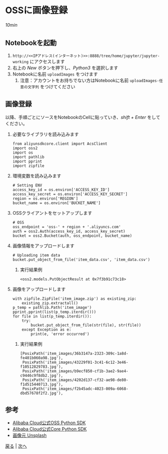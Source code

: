 # OSSに画像登録
###### 10min

## Notebookを起動
1. `http://<<IPアドレス(インターネット)>>:8888/tree/home/jupyter/jupyter-working` にアクセスします
1. 右上の *New* ボタンを押下し、*Python3* を選択します
1. Notebookに名前 `uploadImages` をつけます
    1. 注意：アカウントをお持ちでない方はNotebookに名前 `uploadImages-任意の文字列` をつけてください

## 画像登録
以降、手順ごとにソースをNotebookのCellに貼っていき、*shift + Enter* をしてください。
1. 必要なライブラリを読み込みます
    ```
    from aliyunsdkcore.client import AcsClient
    import oss2
    import os
    import pathlib
    import pprint
    import zipfile
    ```
1. 環境変数を読み込みます
    ```
    # Setting ENV
    access_key_id = os.environ['ACCESS_KEY_ID']
    access_key_secret = os.environ['ACCESS_KEY_SECRET']
    region = os.environ['REGION']
    bucket_name = os.environ['BUCKET_NAME']
    ```
1. OSSクライアントをセットアップします
    ```
    # OSS
    oss_endpoint = 'oss-' + region + '.aliyuncs.com'
    auth = oss2.Auth(access_key_id, access_key_secret)
    bucket = oss2.Bucket(auth, oss_endpoint, bucket_name)
    ```
1. 画像情報をアップロードします
    ```
    # Uploading item data
    bucket.put_object_from_file('item_data.csv', 'item_data.csv')
    ```
    1. 実行結果例
        ```
        <oss2.models.PutObjectResult at 0x7f3b91c73c18>
        ```
1. 画像をアップロードします
    ```
    with zipfile.ZipFile('item_image.zip') as existing_zip:
        existing_zip.extractall()
    p_temp = pathlib.Path('item_image')
    pprint.pprint(list(p_temp.iterdir()))
    for file in list(p_temp.iterdir()):
        try:
            bucket.put_object_from_file(str(file), str(file))
        except Exception as e:
            print(e, 'error occurred')
    ```
    1. 実行結果例
        ```
        [PosixPath('item_images/36b3147a-2323-309c-1a8d-fe401b060a98.jpg'),
         PosixPath('item_images/43229f01-3c41-6c12-3e46-f10512829783.jpg'),
         PosixPath('item_images/b9ecf850-cf1b-3ae2-9ae4-c9446c9f8db2.jpg'),
         PosixPath('item_images/4202d137-cf32-ae98-de80-f1d515440713.jpg'),
         PosixPath('item_images/f2b45adc-4023-009a-6068-dbd57678f2f2.jpg'),
        ```

## 参考
- [Alibaba Cloud公式OSS Python SDK](https://github.com/aliyun/aliyun-oss-python-sdk)
- [Alibaba Cloud公式Core Python SDK](https://github.com/aliyun/aliyun-openapi-python-sdk/tree/master/aliyun-python-sdk-core)
- [画像元 Unsplash](https://unsplash.com/)

[戻る](Step6.md) | [次へ](Step8.md)
